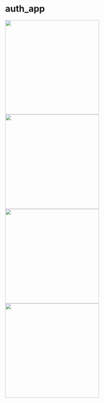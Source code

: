 # auth_app
<p>
<img src="https://user-images.githubusercontent.com/50072328/117279384-b8828b80-ae72-11eb-96a3-2d74730fece4.png" width="300">
<img src="https://user-images.githubusercontent.com/50072328/117279381-b7515e80-ae72-11eb-8910-b33e165b2057.png" width="300">
<img src="https://user-images.githubusercontent.com/50072328/117279375-b6b8c800-ae72-11eb-9ed4-6adbe607c21b.png" width="300">
<img src="https://user-images.githubusercontent.com/50072328/117279367-b4ef0480-ae72-11eb-8a71-6af7a4219498.png" width="300">
</p>

